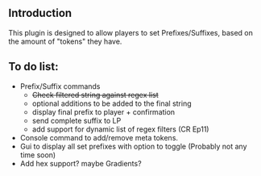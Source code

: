 ## Introduction
This plugin is designed to allow players to set Prefixes/Suffixes, based on the amount of "tokens" they have.   

## To do list:
* Prefix/Suffix commands
  * ~~Check filtered string against regex list~~
  * optional additions to be added to the final string
  * display final prefix to player + confirmation
  * send complete suffix to LP
  * add support for dynamic list of regex filters (CR Ep11)
* Console command to add/remove meta tokens.
* Gui to display all set prefixes with option to toggle (Probably not any time soon)
* Add hex support? maybe Gradients?
